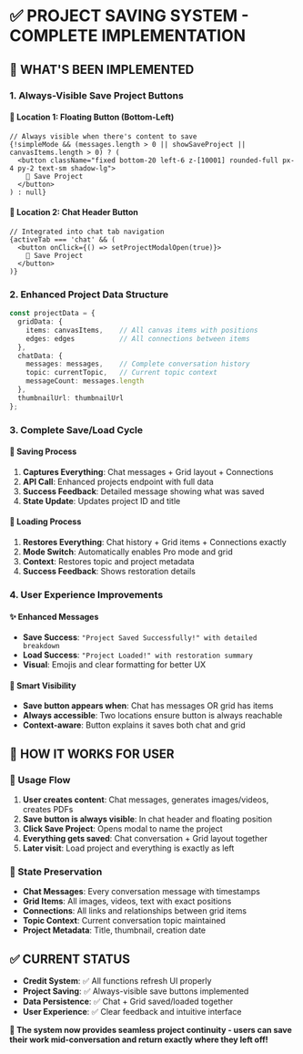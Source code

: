 # ✅ PROJECT SAVING SYSTEM - COMPLETE IMPLEMENTATION

## 🎯 **WHAT'S BEEN IMPLEMENTED**

### **1. Always-Visible Save Project Buttons**

#### **📍 Location 1: Floating Button (Bottom-Left)**
```tsx
// Always visible when there's content to save
{!simpleMode && (messages.length > 0 || showSaveProject || canvasItems.length > 0) ? (
  <button className="fixed bottom-20 left-6 z-[10001] rounded-full px-4 py-2 text-sm shadow-lg">
    💾 Save Project
  </button>
) : null}
```

#### **📍 Location 2: Chat Header Button**
```tsx
// Integrated into chat tab navigation
{activeTab === 'chat' && (
  <button onClick={() => setProjectModalOpen(true)}>
    💾 Save Project
  </button>
)}
```

### **2. Enhanced Project Data Structure**
```typescript
const projectData = {
  gridData: { 
    items: canvasItems,    // All canvas items with positions
    edges: edges           // All connections between items
  },
  chatData: { 
    messages: messages,    // Complete conversation history
    topic: currentTopic,   // Current topic context
    messageCount: messages.length
  },
  thumbnailUrl: thumbnailUrl
};
```

### **3. Complete Save/Load Cycle**

#### **💾 Saving Process**
1. **Captures Everything**: Chat messages + Grid layout + Connections
2. **API Call**: Enhanced projects endpoint with full data
3. **Success Feedback**: Detailed message showing what was saved
4. **State Update**: Updates project ID and title

#### **📂 Loading Process**
1. **Restores Everything**: Chat history + Grid items + Connections exactly
2. **Mode Switch**: Automatically enables Pro mode and grid
3. **Context**: Restores topic and project metadata
4. **Success Feedback**: Shows restoration details

### **4. User Experience Improvements**

#### **✨ Enhanced Messages**
- **Save Success**: `"Project Saved Successfully!" with detailed breakdown`
- **Load Success**: `"Project Loaded!" with restoration summary`
- **Visual**: Emojis and clear formatting for better UX

#### **🎯 Smart Visibility**
- **Save button appears when**: Chat has messages OR grid has items
- **Always accessible**: Two locations ensure button is always reachable
- **Context-aware**: Button explains it saves both chat and grid

## 🚀 **HOW IT WORKS FOR USER**

### **📝 Usage Flow**
1. **User creates content**: Chat messages, generates images/videos, creates PDFs
2. **Save button is always visible**: In chat header and floating position
3. **Click Save Project**: Opens modal to name the project
4. **Everything gets saved**: Chat conversation + Grid layout together
5. **Later visit**: Load project and everything is exactly as left

### **🔄 State Preservation**
- **Chat Messages**: Every conversation message with timestamps
- **Grid Items**: All images, videos, text with exact positions
- **Connections**: All links and relationships between grid items
- **Topic Context**: Current conversation topic maintained
- **Project Metadata**: Title, thumbnail, creation date

## ✅ **CURRENT STATUS**
- **Credit System**: ✅ All functions refresh UI properly
- **Project Saving**: ✅ Always-visible save buttons implemented
- **Data Persistence**: ✅ Chat + Grid saved/loaded together
- **User Experience**: ✅ Clear feedback and intuitive interface

**🎉 The system now provides seamless project continuity - users can save their work mid-conversation and return exactly where they left off!**
